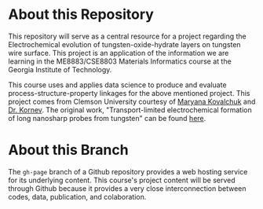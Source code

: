 # About this Repository

This repository will serve as a central resource for a project regarding the Electrochemical evolution of tungsten-oxide-hydrate layers on tungsten wire surface. This project is an application of the information we are learning in the ME8883/CSE8803 Materials Informatics course at the Georgia Institute of Technology.

This course uses and applies data science to produce and evaluate process-structure-property linkages for the above mentioned project. This project comes from Clemson University courtesy of [Maryana Kovalchuk](http://www.clemson.edu/ces/kornevlab/people.html) and [Dr. Kornev](http://www.clemson.edu/mse/people/bios/Kornev.htm). The original work, "Transport-limited electrochemical formation of long nanosharp probes from tungsten" can be found [here](http://www.ncbi.nlm.nih.gov/pubmed/239248920).

# About this Branch

The ``gh-page`` branch of a Github repository provides a web hosting service for its underlying content. This course's project content will be served through Github because it provides a very close interconnection between codes, data, publication, and colaboration.





